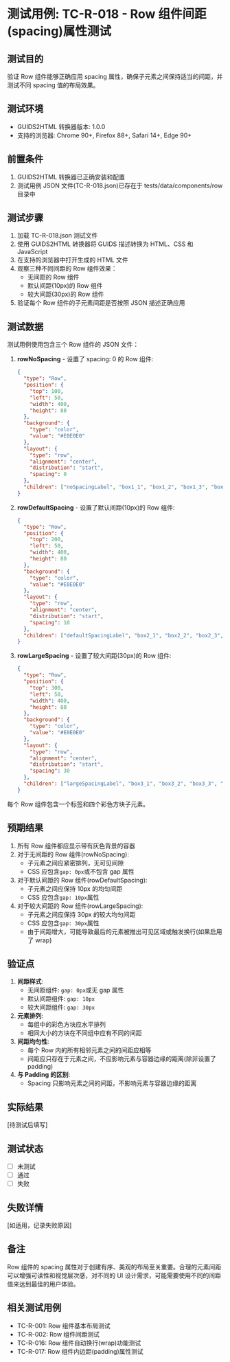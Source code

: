 # 测试用例: TC-R-018 - Row 组件间距(spacing)属性测试

## 测试目的

验证 Row 组件能够正确应用 spacing 属性，确保子元素之间保持适当的间距，并测试不同 spacing 值的布局效果。

## 测试环境

- GUIDS2HTML 转换器版本: 1.0.0
- 支持的浏览器: Chrome 90+, Firefox 88+, Safari 14+, Edge 90+

## 前置条件

1. GUIDS2HTML 转换器已正确安装和配置
2. 测试用例 JSON 文件(TC-R-018.json)已存在于 tests/data/components/row 目录中

## 测试步骤

1. 加载 TC-R-018.json 测试文件
2. 使用 GUIDS2HTML 转换器将 GUIDS 描述转换为 HTML、CSS 和 JavaScript
3. 在支持的浏览器中打开生成的 HTML 文件
4. 观察三种不同间距的 Row 组件效果：
   - 无间距的 Row 组件
   - 默认间距(10px)的 Row 组件
   - 较大间距(30px)的 Row 组件
5. 验证每个 Row 组件的子元素间距是否按照 JSON 描述正确应用

## 测试数据

测试用例使用包含三个 Row 组件的 JSON 文件：

1. **rowNoSpacing** - 设置了 spacing: 0 的 Row 组件:

   ```json
   {
     "type": "Row",
     "position": {
       "top": 100,
       "left": 50,
       "width": 400,
       "height": 80
     },
     "background": {
       "type": "color",
       "value": "#E0E0E0"
     },
     "layout": {
       "type": "row",
       "alignment": "center",
       "distribution": "start",
       "spacing": 0
     },
     "children": ["noSpacingLabel", "box1_1", "box1_2", "box1_3", "box1_4"]
   }
   ```

2. **rowDefaultSpacing** - 设置了默认间距(10px)的 Row 组件:

   ```json
   {
     "type": "Row",
     "position": {
       "top": 200,
       "left": 50,
       "width": 400,
       "height": 80
     },
     "background": {
       "type": "color",
       "value": "#E0E0E0"
     },
     "layout": {
       "type": "row",
       "alignment": "center",
       "distribution": "start",
       "spacing": 10
     },
     "children": ["defaultSpacingLabel", "box2_1", "box2_2", "box2_3", "box2_4"]
   }
   ```

3. **rowLargeSpacing** - 设置了较大间距(30px)的 Row 组件:
   ```json
   {
     "type": "Row",
     "position": {
       "top": 300,
       "left": 50,
       "width": 400,
       "height": 80
     },
     "background": {
       "type": "color",
       "value": "#E0E0E0"
     },
     "layout": {
       "type": "row",
       "alignment": "center",
       "distribution": "start",
       "spacing": 30
     },
     "children": ["largeSpacingLabel", "box3_1", "box3_2", "box3_3", "box3_4"]
   }
   ```

每个 Row 组件包含一个标签和四个彩色方块子元素。

## 预期结果

1. 所有 Row 组件都应显示带有灰色背景的容器
2. 对于无间距的 Row 组件(rowNoSpacing):
   - 子元素之间应紧密排列，无可见间隙
   - CSS 应包含`gap: 0px`或不包含 gap 属性
3. 对于默认间距的 Row 组件(rowDefaultSpacing):
   - 子元素之间应保持 10px 的均匀间距
   - CSS 应包含`gap: 10px`属性
4. 对于较大间距的 Row 组件(rowLargeSpacing):
   - 子元素之间应保持 30px 的较大均匀间距
   - CSS 应包含`gap: 30px`属性
   - 由于间距增大，可能导致最后的元素被推出可见区域或触发换行(如果启用了 wrap)

## 验证点

1. **间距样式**:
   - 无间距组件: `gap: 0px`或无 gap 属性
   - 默认间距组件: `gap: 10px`
   - 较大间距组件: `gap: 30px`
2. **元素排列**:
   - 每组中的彩色方块应水平排列
   - 相同大小的方块在不同组中应有不同的间距
3. **间距均匀性**:
   - 每个 Row 内的所有相邻元素之间的间距应相等
   - 间距应只存在于元素之间，不应影响元素与容器边缘的距离(除非设置了 padding)
4. **与 Padding 的区别**:
   - Spacing 只影响元素之间的间距，不影响元素与容器边缘的距离

## 实际结果

[待测试后填写]

## 测试状态

- [ ] 未测试
- [ ] 通过
- [ ] 失败

## 失败详情

[如适用，记录失败原因]

## 备注

Row 组件的 spacing 属性对于创建有序、美观的布局至关重要。合理的元素间距可以增强可读性和视觉层次感，对不同的 UI 设计需求，可能需要使用不同的间距值来达到最佳的用户体验。

## 相关测试用例

- TC-R-001: Row 组件基本布局测试
- TC-R-002: Row 组件间距测试
- TC-R-016: Row 组件自动换行(wrap)功能测试
- TC-R-017: Row 组件内边距(padding)属性测试
